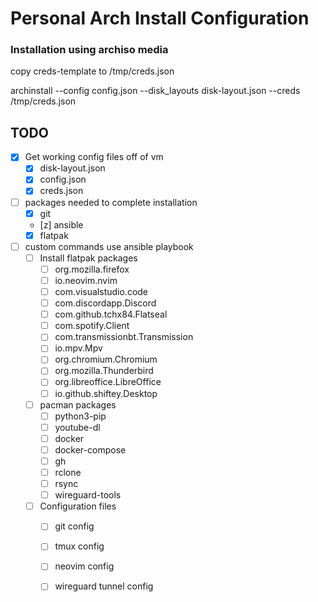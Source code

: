 # Personal Arch Install Configuration

### Installation using archiso media

copy creds-template to /tmp/creds.json

archinstall --config config.json --disk_layouts disk-layout.json --creds /tmp/creds.json


## TODO
- [x] Get working config files off of vm
    - [x] disk-layout.json
    - [x] config.json
    - [x] creds.json
- [ ] packages needed to complete installation
   -  [x] git
   -  [z] ansible
   -  [x] flatpak
- [ ] custom commands use ansible playbook
    - [ ] Install flatpak packages
        - [ ] org.mozilla.firefox
        - [ ] io.neovim.nvim
        - [ ] com.visualstudio.code
        - [ ] com.discordapp.Discord 
        - [ ] com.github.tchx84.Flatseal
        - [ ] com.spotify.Client
        - [ ] com.transmissionbt.Transmission
        - [ ] io.mpv.Mpv 
        - [ ] org.chromium.Chromium
        - [ ] org.mozilla.Thunderbird
        - [ ] org.libreoffice.LibreOffice
        - [ ] io.github.shiftey.Desktop
    - [ ] pacman packages
        - [ ] python3-pip
        - [ ] youtube-dl
        - [ ] docker
        - [ ] docker-compose
        - [ ] gh
        - [ ] rclone
        - [ ] rsync
        - [ ] wireguard-tools
    - [ ] Configuration files
        - [ ] git config
        - [ ] tmux config
        - [ ] neovim config
        - [ ] wireguard tunnel config

